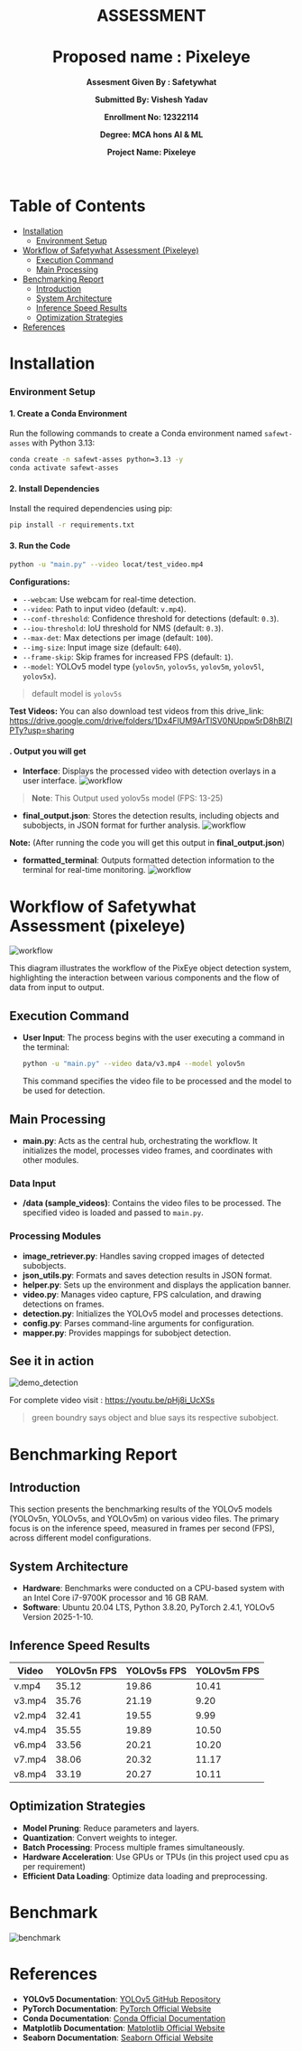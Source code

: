 <div align="center">
    <h1> ASSESSMENT </h1>
    
</div>

<div align="center">
    <h1>Proposed name : Pixeleye</h1>
    
</div>


<div align="center">


<b>Assesment Given By : Safetywhat </b>

<b>Submitted By: Vishesh Yadav </b>

<b>Enrollment No: 12322114 </b>

<b>Degree: MCA hons AI & ML</b>

<b>Project Name: Pixeleye </b>


</div>
<br />

# Table of Contents

- [Installation](#installation)
  - [Environment Setup](#environment-setup)
- [Workflow of Safetywhat Assessment (Pixeleye)](#workflow-of-safetywhat-assessment-pixeleye)
  - [Execution Command](#execution-command)
  - [Main Processing](#main-processing)
- [Benchmarking Report](#benchmarking-report)
  - [Introduction](#introduction)
  - [System Architecture](#system-architecture)
  - [Inference Speed Results](#inference-speed-results)
  - [Optimization Strategies](#optimization-strategies)
- [References](#references)

# Installation
### Environment Setup

#### 1. Create a Conda Environment
Run the following commands to create a Conda environment named `safewt-asses` with Python 3.13:
```bash
conda create -n safewt-asses python=3.13 -y
conda activate safewt-asses
```

#### 2. Install Dependencies

Install the required dependencies using pip:
```bash
pip install -r requirements.txt
```

#### 3. Run the Code

```bash
python -u "main.py" --video locat/test_video.mp4
```

**Configurations:**

- `--webcam`: Use webcam for real-time detection.
- `--video`: Path to input video (default: `v.mp4`).
- `--conf-threshold`: Confidence threshold for detections (default: `0.3`).
- `--iou-threshold`: IoU threshold for NMS (default: `0.3`).
- `--max-det`: Max detections per image (default: `100`).
- `--img-size`: Input image size (default: `640`).
- `--frame-skip`: Skip frames for increased FPS (default: `1`).
- `--model`: YOLOv5 model type (`yolov5n`, `yolov5s`, `yolov5m`, `yolov5l`, `yolov5x`).
> default model is `yolov5s`

**Test Videos:** You can also download test videos from this drive_link: https://drive.google.com/drive/folders/1Dx4FlUM9ArTlSV0NUppw5rD8hBlZIPTy?usp=sharing

#### . Output you will get

- **Interface**: Displays the processed video with detection overlays in a user interface.
![workflow](/assets/inf.png)
> **Note**: This Output used yolov5s model (FPS: 13-25)

- **final_output.json**: Stores the detection results, including objects and subobjects, in JSON format for further analysis.
![workflow](/assets/term.png)

<b>Note:</b>
(After running the code you will get this output in **final_output.json**)
- **formatted_terminal**: Outputs formatted detection information to the terminal for real-time monitoring.
![workflow](/assets/json.png)


# Workflow of Safetywhat Assessment (pixeleye)
![workflow](/assets/d1.jpg)

This diagram illustrates the workflow of the PixEye object detection system, highlighting the interaction between various components and the flow of data from input to output.

## Execution Command

- **User Input**: The process begins with the user executing a command in the terminal:
  ```bash
  python -u "main.py" --video data/v3.mp4 --model yolov5n
  ```
  This command specifies the video file to be processed and the model to be used for detection.

## Main Processing

- **main.py**: Acts as the central hub, orchestrating the workflow. It initializes the model, processes video frames, and coordinates with other modules.

### Data Input

- **/data (sample_videos)**: Contains the video files to be processed. The specified video is loaded and passed to `main.py`.

### Processing Modules

- **image_retriever.py**: Handles saving cropped images of detected subobjects.
- **json_utils.py**: Formats and saves detection results in JSON format.
- **helper.py**: Sets up the environment and displays the application banner.
- **video.py**: Manages video capture, FPS calculation, and drawing detections on frames.
- **detection.py**: Initializes the YOLOv5 model and processes detections.
- **config.py**: Parses command-line arguments for configuration.
- **mapper.py**: Provides mappings for subobject detection.

## See it in action

![demo_detection](/assets/d6.gif)

For complete video visit : https://youtu.be/pHj8i_UcXSs
> green boundry says object and blue says its respective subobject.

# Benchmarking Report

## Introduction
This section presents the benchmarking results of the YOLOv5 models (YOLOv5n, YOLOv5s, and YOLOv5m) on various video files. The primary focus is on the inference speed, measured in frames per second (FPS), across different model configurations.

## System Architecture
- **Hardware**: Benchmarks were conducted on a CPU-based system with an Intel Core i7-9700K processor and 16 GB RAM.
- **Software**: Ubuntu 20.04 LTS, Python 3.8.20, PyTorch 2.4.1, YOLOv5 Version 2025-1-10.

## Inference Speed Results
| Video   | YOLOv5n FPS | YOLOv5s FPS | YOLOv5m FPS |
|---------|-------------|-------------|-------------|
| v.mp4   | 35.12       | 19.86       | 10.41       |
| v3.mp4  | 35.76       | 21.19       | 9.20        |
| v2.mp4  | 32.41       | 19.55       | 9.99        |
| v4.mp4  | 35.55       | 19.89       | 10.50       |
| v6.mp4  | 33.56       | 20.21       | 10.20       |
| v7.mp4  | 38.06       | 20.32       | 11.17       |
| v8.mp4  | 33.19       | 20.27       | 10.11       |

## Optimization Strategies
- **Model Pruning**: Reduce parameters and layers.
- **Quantization**: Convert weights to integer.
- **Batch Processing**: Process multiple frames simultaneously.
- **Hardware Acceleration**: Use GPUs or TPUs (in this project used cpu as per requirement)
- **Efficient Data Loading**: Optimize data loading and preprocessing.

# Benchmark

![benchmark](/assets/d7.png)



# References

- **YOLOv5 Documentation**: [YOLOv5 GitHub Repository](https://github.com/ultralytics/yolov5)
- **PyTorch Documentation**: [PyTorch Official Website](https://pytorch.org/docs/stable/index.html)
- **Conda Documentation**: [Conda Official Documentation](https://docs.conda.io/projects/conda/en/latest/user-guide/index.html)
- **Matplotlib Documentation**: [Matplotlib Official Website](https://matplotlib.org/stable/contents.html)
- **Seaborn Documentation**: [Seaborn Official Website](https://seaborn.pydata.org/)
